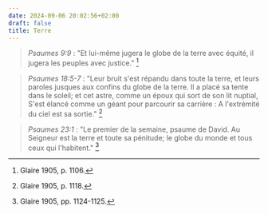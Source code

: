 ```yaml
---
date: 2024-09-06 20:02:56+02:00
draft: false
title: Terre
---
```





> *Psaumes 9:9* : "Et lui-même jugera le globe de la terre avec équité, il jugera les peuples avec justice." [^1]

[^1]: Glaire 1905, p. 1106.

> *Psaumes 18:5-7* : "Leur bruit s'est répandu dans toute la terre, et leurs paroles jusques aux confins du globe de la terre. Il a placé sa tente dans le soleil; et cet astre, comme un époux qui sort de son lit nuptial, S'est élancé comme un géant pour parcourir sa carrière : A l'extrémité du ciel est sa sortie." [^2]

[^2]: Glaire 1905, p. 1118.

> *Psaumes 23:1* : "Le premier de la semaine, psaume de David. Au Seigneur est la terre et toute sa pénitude; le globe du monde et tous ceux qui l'habitent." [^3]

[^3]: Glaire 1905, pp. 1124-1125.

